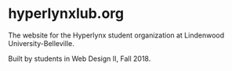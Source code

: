 # hyperlynxlub.org
The website for the Hyperlynx student organization at Lindenwood University-Belleville.

Built by students in Web Design II, Fall 2018.
